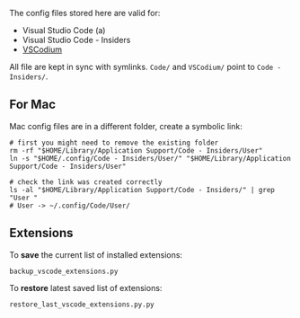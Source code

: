 The config files stored here are valid for:
  - Visual Studio Code (a)
  - Visual Studio Code - Insiders
  - [VSCodium][1]

All file are kept in sync with symlinks. `Code/` and `VSCodium/` point to `Code - Insiders/`.

## For Mac

Mac config files are in a different folder, create a symbolic link:

```shell
# first you might need to remove the existing folder
rm -rf "$HOME/Library/Application Support/Code - Insiders/User"
ln -s "$HOME/.config/Code - Insiders/User/" "$HOME/Library/Application Support/Code - Insiders/User"

# check the link was created correctly
ls -al "$HOME/Library/Application Support/Code - Insiders/" | grep "User "
# User -> ~/.config/Code/User/

```

## Extensions

To **save** the current list of installed extensions:

```shell
backup_vscode_extensions.py
```

To **restore** latest saved list of extensions:

```shell
restore_last_vscode_extensions.py.py
```

<!-- External references -->

[1]: https://vscodium.com/ "VSCodium"
